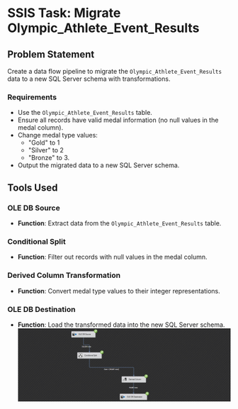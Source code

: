 # SSIS Task: Migrate Olympic_Athlete_Event_Results

## Problem Statement
Create a data flow pipeline to migrate the `Olympic_Athlete_Event_Results` data to a new SQL Server schema with transformations.

### Requirements
- Use the `Olympic_Athlete_Event_Results` table.
- Ensure all records have valid medal information (no null values in the medal column).
- Change medal type values: 
  - "Gold" to 1 
  - "Silver" to 2 
  - "Bronze" to 3.
- Output the migrated data to a new SQL Server schema.

## Tools Used

### OLE DB Source
- **Function**: Extract data from the `Olympic_Athlete_Event_Results` table.

### Conditional Split
- **Function**: Filter out records with null values in the medal column.

### Derived Column Transformation
- **Function**: Convert medal type values to their integer representations.

### OLE DB Destination
- **Function**: Load the transformed data into the new SQL Server schema.
![alt text](../../imgs/Task2-flow.png)